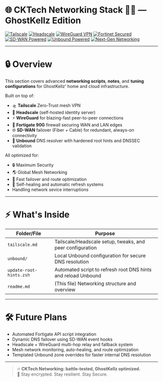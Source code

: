 # 🌐 CKTech Networking Stack 👻🔥 — GhostKellz Edition

[![Tailscale](https://img.shields.io/badge/Tailscale-ZeroTrust-007ACC?logo=tailscale&logoColor=white)](https://tailscale.com) 
[![Headscale](https://img.shields.io/badge/Headscale-SelfHosted-00BFFF)](https://github.com/juanfont/headscale) 
[![WireGuard VPN](https://img.shields.io/badge/WireGuard-ModernVPN-88171A?logo=wireguard&logoColor=white)](https://www.wireguard.com) 
[![Fortinet Secured](https://img.shields.io/badge/Fortinet-Secured-red?logo=fortinet&logoColor=white&style=flat)](https://www.fortinet.com/)		
[![SD-WAN Powered](https://img.shields.io/badge/SD--WAN-Enabled-00B386)](https://en.wikipedia.org/wiki/SD-WAN) 
[![Unbound Powered](https://img.shields.io/badge/Powered%20by-Unbound-blue)](https://nlnetlabs.nl/projects/unbound/)
[![Next-Gen Networking](https://img.shields.io/badge/Networking-CuttingEdge-0078D7)]()

---

# 🔒 Overview

This section covers advanced **networking scripts**, **notes**, and **tuning configurations** for GhostKellz' home and cloud infrastructure.

Built on top of:
- 🛸️ **Tailscale** Zero-Trust mesh VPN
- 🚱️ **Headscale** (self-hosted identity server)
- ⚡ **WireGuard** for blazing-fast peer-to-peer connections
- 🏰 **Fortigate 90G** firewall securing WAN and LAN edges
- 🌐 **SD-WAN** failover (Fiber + Cable) for redundant, always-on connectivity
- 🔵 **Unbound** DNS resolver with hardened root hints and DNSSEC validation

All optimized for:
- 🔒 Maximum Security
- 🌎 Global Mesh Networking
- 🚀 Fast failover and route optimization
- 🧹 Self-healing and automatic refresh systems
- Handling network sevice interruptions 

---

# ⚡ What's Inside

| Folder/File            | Purpose |
|-------------------------|---------|
| `tailscale.md`           | Tailscale/Headscale setup, tweaks, and peer configuration |
| `unbound/`               | Local Unbound configuration for secure DNS resolution |
| `update-root-hints.zsh`  | Automated script to refresh root DNS hints and reload Unbound |
| `readme.md`              | (This file) Networking structure and overview |

---

# 🛠️ Future Plans
- Automated Fortigate API script integration
- Dynamic DNS failover using SD-WAN event hooks
- Headscale + WireGuard multi-hop relay and fallback system
- Mesh network monitoring, auto-healing, and route optimization
- Templated Unbound zone overrides for faster internal DNS resolution

---

> 🔥 **CKTech Networking: battle-tested, GhostKellz optimized.**  
> 👻 Stay encrypted. Stay resilient. Stay Secure. 
